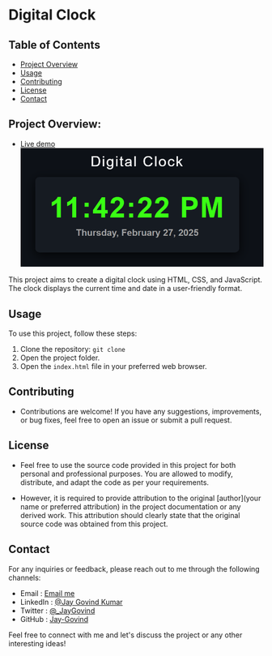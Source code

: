 # Digital Clock

## Table of Contents
- [Project Overview](#project-overview)
- [Usage](#usage)
- [Contributing](#contributing)
- [License](#license)
- [Contact](#contact)

## Project Overview: 
- [Live demo](https://jay-govind.github.io/chai-cohort/projects/Digital%20Clock/)
 ![Digital Clock](./assets/digital-clock.png)

This project aims to create a digital clock using HTML, CSS, and JavaScript. The clock displays the current time and date in a user-friendly format.


## Usage
To use this project, follow these steps:

1. Clone the repository: `git clone `
2. Open the project folder.
3. Open the `index.html` file in your preferred web browser.


## Contributing
- Contributions are welcome! If you have any suggestions, improvements, or bug fixes, feel free to open an issue or submit a pull request.


## License
- Feel free to use the source code provided in this project for both personal and professional purposes. You are allowed to modify, distribute, and adapt the code as per your requirements.

- However, it is required to provide attribution to the original [author](your name or preferred attribution) in the project documentation or any derived work. This attribution should clearly state that the original source code was obtained from this project.


## Contact
For any inquiries or feedback, please reach out to me through the following channels:

- Email     : [Email me](mailto:govind.iq@gmail.com)
- LinkedIn  : [@Jay Govind Kumar](https://www.linkedin.com/in/govind-jay)
- Twitter   : [@_JayGovind](https://twitter.com/_JayGovind)
- GitHub    : [Jay-Govind](https://www.github.com/Jay-Govind)



Feel free to connect with me and let's discuss the project or any other interesting ideas!